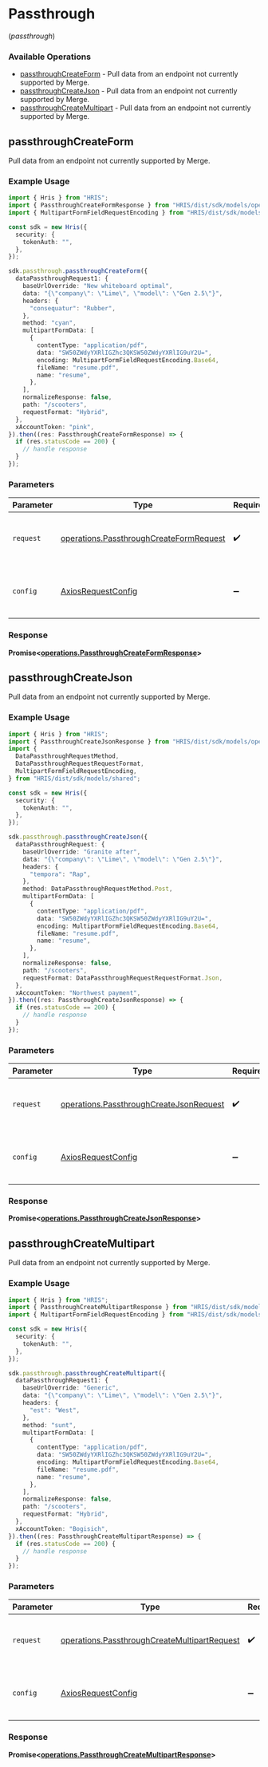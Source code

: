 # Passthrough
(*passthrough*)

### Available Operations

* [passthroughCreateForm](#passthroughcreateform) - Pull data from an endpoint not currently supported by Merge.
* [passthroughCreateJson](#passthroughcreatejson) - Pull data from an endpoint not currently supported by Merge.
* [passthroughCreateMultipart](#passthroughcreatemultipart) - Pull data from an endpoint not currently supported by Merge.

## passthroughCreateForm

Pull data from an endpoint not currently supported by Merge.

### Example Usage

```typescript
import { Hris } from "HRIS";
import { PassthroughCreateFormResponse } from "HRIS/dist/sdk/models/operations";
import { MultipartFormFieldRequestEncoding } from "HRIS/dist/sdk/models/shared";

const sdk = new Hris({
  security: {
    tokenAuth: "",
  },
});

sdk.passthrough.passthroughCreateForm({
  dataPassthroughRequest1: {
    baseUrlOverride: "New whiteboard optimal",
    data: "{\"company\": \"Lime\", \"model\": \"Gen 2.5\"}",
    headers: {
      "consequatur": "Rubber",
    },
    method: "cyan",
    multipartFormData: [
      {
        contentType: "application/pdf",
        data: "SW50ZWdyYXRlIGZhc3QKSW50ZWdyYXRlIG9uY2U=",
        encoding: MultipartFormFieldRequestEncoding.Base64,
        fileName: "resume.pdf",
        name: "resume",
      },
    ],
    normalizeResponse: false,
    path: "/scooters",
    requestFormat: "Hybrid",
  },
  xAccountToken: "pink",
}).then((res: PassthroughCreateFormResponse) => {
  if (res.statusCode == 200) {
    // handle response
  }
});
```

### Parameters

| Parameter                                                                                          | Type                                                                                               | Required                                                                                           | Description                                                                                        |
| -------------------------------------------------------------------------------------------------- | -------------------------------------------------------------------------------------------------- | -------------------------------------------------------------------------------------------------- | -------------------------------------------------------------------------------------------------- |
| `request`                                                                                          | [operations.PassthroughCreateFormRequest](../../models/operations/passthroughcreateformrequest.md) | :heavy_check_mark:                                                                                 | The request object to use for the request.                                                         |
| `config`                                                                                           | [AxiosRequestConfig](https://axios-http.com/docs/req_config)                                       | :heavy_minus_sign:                                                                                 | Available config options for making requests.                                                      |


### Response

**Promise<[operations.PassthroughCreateFormResponse](../../models/operations/passthroughcreateformresponse.md)>**


## passthroughCreateJson

Pull data from an endpoint not currently supported by Merge.

### Example Usage

```typescript
import { Hris } from "HRIS";
import { PassthroughCreateJsonResponse } from "HRIS/dist/sdk/models/operations";
import {
  DataPassthroughRequestMethod,
  DataPassthroughRequestRequestFormat,
  MultipartFormFieldRequestEncoding,
} from "HRIS/dist/sdk/models/shared";

const sdk = new Hris({
  security: {
    tokenAuth: "",
  },
});

sdk.passthrough.passthroughCreateJson({
  dataPassthroughRequest: {
    baseUrlOverride: "Granite after",
    data: "{\"company\": \"Lime\", \"model\": \"Gen 2.5\"}",
    headers: {
      "tempora": "Rap",
    },
    method: DataPassthroughRequestMethod.Post,
    multipartFormData: [
      {
        contentType: "application/pdf",
        data: "SW50ZWdyYXRlIGZhc3QKSW50ZWdyYXRlIG9uY2U=",
        encoding: MultipartFormFieldRequestEncoding.Base64,
        fileName: "resume.pdf",
        name: "resume",
      },
    ],
    normalizeResponse: false,
    path: "/scooters",
    requestFormat: DataPassthroughRequestRequestFormat.Json,
  },
  xAccountToken: "Northwest payment",
}).then((res: PassthroughCreateJsonResponse) => {
  if (res.statusCode == 200) {
    // handle response
  }
});
```

### Parameters

| Parameter                                                                                          | Type                                                                                               | Required                                                                                           | Description                                                                                        |
| -------------------------------------------------------------------------------------------------- | -------------------------------------------------------------------------------------------------- | -------------------------------------------------------------------------------------------------- | -------------------------------------------------------------------------------------------------- |
| `request`                                                                                          | [operations.PassthroughCreateJsonRequest](../../models/operations/passthroughcreatejsonrequest.md) | :heavy_check_mark:                                                                                 | The request object to use for the request.                                                         |
| `config`                                                                                           | [AxiosRequestConfig](https://axios-http.com/docs/req_config)                                       | :heavy_minus_sign:                                                                                 | Available config options for making requests.                                                      |


### Response

**Promise<[operations.PassthroughCreateJsonResponse](../../models/operations/passthroughcreatejsonresponse.md)>**


## passthroughCreateMultipart

Pull data from an endpoint not currently supported by Merge.

### Example Usage

```typescript
import { Hris } from "HRIS";
import { PassthroughCreateMultipartResponse } from "HRIS/dist/sdk/models/operations";
import { MultipartFormFieldRequestEncoding } from "HRIS/dist/sdk/models/shared";

const sdk = new Hris({
  security: {
    tokenAuth: "",
  },
});

sdk.passthrough.passthroughCreateMultipart({
  dataPassthroughRequest1: {
    baseUrlOverride: "Generic",
    data: "{\"company\": \"Lime\", \"model\": \"Gen 2.5\"}",
    headers: {
      "est": "West",
    },
    method: "sunt",
    multipartFormData: [
      {
        contentType: "application/pdf",
        data: "SW50ZWdyYXRlIGZhc3QKSW50ZWdyYXRlIG9uY2U=",
        encoding: MultipartFormFieldRequestEncoding.Base64,
        fileName: "resume.pdf",
        name: "resume",
      },
    ],
    normalizeResponse: false,
    path: "/scooters",
    requestFormat: "Hybrid",
  },
  xAccountToken: "Bogisich",
}).then((res: PassthroughCreateMultipartResponse) => {
  if (res.statusCode == 200) {
    // handle response
  }
});
```

### Parameters

| Parameter                                                                                                    | Type                                                                                                         | Required                                                                                                     | Description                                                                                                  |
| ------------------------------------------------------------------------------------------------------------ | ------------------------------------------------------------------------------------------------------------ | ------------------------------------------------------------------------------------------------------------ | ------------------------------------------------------------------------------------------------------------ |
| `request`                                                                                                    | [operations.PassthroughCreateMultipartRequest](../../models/operations/passthroughcreatemultipartrequest.md) | :heavy_check_mark:                                                                                           | The request object to use for the request.                                                                   |
| `config`                                                                                                     | [AxiosRequestConfig](https://axios-http.com/docs/req_config)                                                 | :heavy_minus_sign:                                                                                           | Available config options for making requests.                                                                |


### Response

**Promise<[operations.PassthroughCreateMultipartResponse](../../models/operations/passthroughcreatemultipartresponse.md)>**

